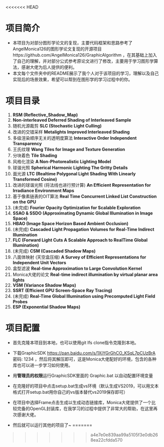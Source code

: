 <<<<<<< HEAD
# 项目简介
* 本项目为对部分图形学论文的复现，主要代码框架和思路参考了AngelMonica126的图形学论文复现的开源项目https://github.com/AngelMonica126/GraphicAlgorithm ，在其基础上加入了自己的理解，并对部分公式参考原论文进行了修改，主要用于学习图形学算法，感谢大佬为后人提供的便利。
* 本文每个文件夹中的README展示了我个人对于该项目的学习，理解以及自己实现后的场景效果，希望可以帮到在图形学的学习过程中的你。

# 项目目录
1. __RSM  (Reflective_Shadow_Map)__
2. __Non-interleaved Deferred Shading of Interleaved Sample__
3. 随机光源裁剪  __SLC  (Stochastic Light Culling)__
4. 改进的交错采样  __Metalights Improved Interleaved Shading__
5. 多级渲染顺序无关的透明度算法  __Interactive Order Independent Transparency__
6. 王氏纹理  __Wang Tiles for Image and Texture Generation__
7. 分块着色  __Tile Shading__
8. 风格化渲染  __A Non-Photorealistic Lighting Model__
9. 球谐光照  __Spherical Harmonic Lighting The Gritty Details__
10. 面光源  __LTC (Realtime Polygonal Light Shading With Linearly Transformed Cosine)__
11. 改进的球谐光照  (将法线也进行预计算)  __An Efficient Representation for Irradiance Environment Maps__
12. 基于像素链表的OIT算法  __Real Time Concurrent Linked List Construction on the GPU__
13. (未完成)  __Fourier Opacity Optimization for Scalable Exploration__
14. __SSAO & SSDO  (Approximating Dynamic Global Illumination in Image Space)__
15. __HBAO  (Image Space Horizon Based Ambient Occlusion)__
16. (未完成)  __Cascaded Light Propagation Volumes for Real-Time Indirect Illumination__
17. __FLC  (Forward Light Cuts A Scalable Approach to RealTime Global Illumination)__
18. (未完成)  __CSM (Cascaded Shadow Maps)__
19. 八面体映射  (天空盒压缩)  __A Survey of Efficient Representations  for Independent Unit Vectors__
20. 盒型滤波  __Real-time Approximation to Large Convolution Kernel__
21. Monica大佬的论文  __Real-time indirect illumination by virtual planar area lights__
22. __VSM  (Variance Shadow Maps)__
23. __SSRT  (Efficient GPU Screen-Space Ray Tracing)__
24. (未完成)  __Real-Time Global Illumination using Precomputed Light Field Probes__
25. __ESP  (Exponential Shadow Maps)__


# 项目配置

* 首先克隆本项目到本地，也可以使用git lfs clone指令克隆到本地。

* 下载GraphicSDK https://pan.baidu.com/s/1XjYGrGhCO_KSqL7pCUzBrA 密码: 1234 ，然后将其解压即可，这是Monica大佬配好的环境，包含的各种库也可以进一步学习如何使用。

* 用**管理员的权限**运行GraphicSDK里面的 Graphic.bat 以自动配置环境变量

* 在克隆好的项目中点击setup.bat生成vs环境（默认生成VS2019，可以用文本格式打开setup.bat用你自己的vs版本替代vs2019保存即可）

* 在项目中选择Frame点击生成以生成动态链接库，Monica大佬提供了一个比较完备的OpenGL封装库，在我学习的过程中提供了非常大的帮助，在这里再次感谢大佬。

* 然后就可以运行其他的项目了~
=======

>>>>>>> a4e7e0e839aa99a5105f3e0db268ea22cfdda570
